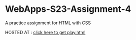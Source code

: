 # WebApps-S23-Assignment-4
A practice assignment for HTML with CSS

HOSTED AT : <a href="https://44-563-web-apps-s23.github.io/44563-webapps-s23-assignment4-Jagadishgollapalli/play.html">click here to get play.html</a>